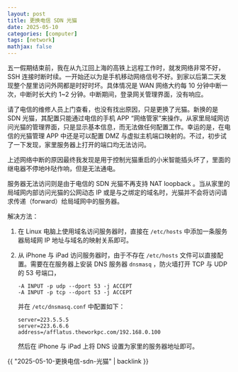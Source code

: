 ```yaml
---
layout: post
title: 更换电信 SDN 光猫
date: 2025-05-10
categories: [computer]
tags: [network]
mathjax: false
---
```


五一假期结束前，我在从九江回上海的高铁上远程工作时，就发网络非常不好， SSH 连接时断时续。一开始还以为是手机移动网络信号不好。到家以后第二天发现整个屋里访问外网都是时好时坏。具体情况是 WAN 网络大约每 10 分钟中断一次，中断时长大约 1~2 分钟。中断期间，登录网关管理界面，没有响应。

请了电信的维修人员上门查看，也没有找出原因，只是更换了光猫。新换的是 SDN 光猫，其配置只能通过电信的手机 APP “网络管家”来操作。从家里局域网访问光猫的管理界面，只是显示基本信息，而无法做任何配置工作。幸运的是，在电信的光猫管理 APP 中还是可以配置 DMZ 与虚拟主机端口映射的。不过，初步试了一下发现，家里服务器上打开的端口均无法访问。

上述网络中断的原因最终我发现是用于控制光猫重启的小米智能插头坏了，里面的继电器不停地咔哒作响，但是无法通电。

服务器无法访问则是由于电信的 SDN 光猫不再支持 NAT loopback 。当从家里的局域网内部访问光猫的公网动态 IP 或是与之绑定的域名时，光猫并不会将访问请求传递（forward）给局域网中的服务器。

解决方法：

1.  在 Linux 电脑上使用域名访问服务器时，直接在 `/etc/hosts` 中添加一条服务器局域网 IP 地址与域名的映射关系即可。
2.  从 iPhone 与 iPad 访问服务器时，由于不存在 `/etc/hosts` 文件可以直接配置。需要在在服务器上安装 DNS 服务器 `dnsmasq` ，防火墙打开 TCP 与 UDP 的 53 号端口，
    
    ```text
    -A INPUT -p udp --dport 53 -j ACCEPT
    -A INPUT -p tcp --dport 53 -j ACCEPT
    ```
    
    并在 `/etc/dnsmasq.conf` 中配置如下：
    
    ```text
    server=223.5.5.5
    server=223.6.6.6
    address=/afflatus.theworkpc.com/192.168.0.100
    ```
    
    然后在 iPhone 与 iPad 上将 DNS 设置为家里的服务器地址即可。

{{ "2025-05-10-更换电信-sdn-光猫" | backlink }}
